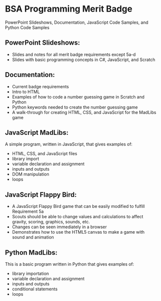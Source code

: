 # BSA Programming Merit Badge
PowerPoint Slideshows, Documentation, JavaScript Code Samples, and Python Code Samples

## PowerPoint Slideshows:
* Slides and notes for all merit badge requirements except 5a-d
* Slides with basic programming concepts in C#, JavaScript, and Scratch

## Documentation:
* Current badge requirements
* Intro to HTML
* Examples of how to code a number guessing game in Scratch and Python
* Python keywords needed to create the number guessing game
* A walk-through for creating HTML, CSS, and JavaScript for the MadLibs game

## JavaScript MadLibs:
A simple program, written in JavaScript, that gives examples of:
* HTML, CSS, and JavaScript files
* library import
* variable declaration and assignment
* inputs and outputs
* DOM manipulation
* loops

## JavaScript Flappy Bird:
* A JavaScript Flappy Bird game that can be easily modified to fulfill Requirement 5a
* Scouts should be able to change values and calculations to affect gravity, scoring, graphics, sounds, etc.
* Changes can be seen immediately in a browser
* Demonstrates how to use the HTML5 canvas to make a game with sound and animation

## Python MadLibs:
This is a basic program written in Python that gives examples of:
* library importation
* variable declaration and assignment
* inputs and outputs
* conditional statements
* loops

